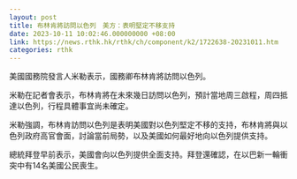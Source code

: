 ```yaml
---
layout: post
title: 布林肯將訪問以色列　美方：表明堅定不移支持
date: 2023-10-11 10:02:46.000000000 +08:00
link: https://news.rthk.hk/rthk/ch/component/k2/1722638-20231011.htm
categories: rthk
---
```


美國國務院發言人米勒表示，國務卿布林肯將訪問以色列。 

米勒在記者會表示，布林肯將在未來幾日訪問以色列，預計當地周三啟程，周四抵達以色列，行程具體事宜尚未確定。 

米勒強調，布林肯訪問以色列是表明美國對以色列堅定不移的支持，布林肯將與以色列政府高官會面，討論當前局勢，以及美國如何最好地向以色列提供支持。 
 
總統拜登早前表示，美國會向以色列提供全面支持。拜登還確認，在以巴新一輪衝突中有14名美國公民喪生。
